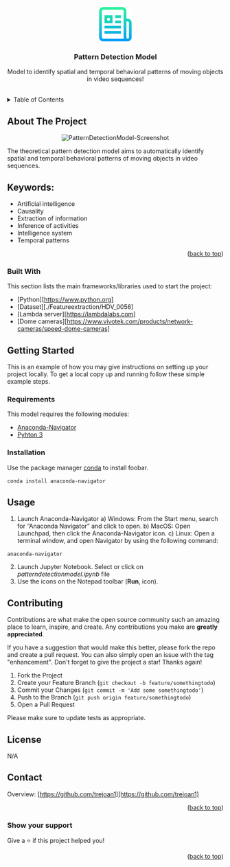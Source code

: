 <div align="center">
  <a>
    <img src="images/logo.png" alt="Logo" width="80" height="80">
  </a>

  <h3 align="center">Pattern Detection Model</h3>

  <p align="center">
    Model to identify spatial and temporal behavioral patterns of moving objects in video sequences!
    <br />
    <br />
  </p>
</div>

<!-- TABLE OF CONTENTS -->
<details>
  <summary>Table of Contents</summary>
  <ol>
    <li>
      <a href="#about-the-project">About The Project</a>
      <ul>
        <li><a href="#built-with">Built With</a></li>
      </ul>
    </li>
    <li>
      <a href="#getting-started">Getting Started</a>
      <ul>
        <li><a href="#requirements">Requirements</a></li>
        <li><a href="#installation">Installation</a></li>
      </ul>
    </li>
    <li><a href="#usage">Usage</a></li>
    <li><a href="#contributing">Contributing</a></li>
    <li><a href="#license">License</a></li>
    <li><a href="#contact">Contact</a></li>
    <li><a href="#showyoursupport">Show your support</a></li>
  </ol>
</details>

<!-- ABOUT THE PROJECT -->
## About The Project

<div align="center">
  <a>
    <img src="images/screenshot.png" alt="PatternDetectionModel-Screenshot" width="200" height="180">
  </a>
</div>

The theoretical pattern detection model aims to automatically identify spatial and temporal behavioral patterns of moving objects in video sequences.

## Keywords:

* Artificial intelligence
* Causality
* Extraction of information
* Inference of activities
* Intelligence system
* Temporal patterns

<p align="right">(<a href="#readme-top">back to top</a>)</p>


### Built With

This section lists the main frameworks/libraries used to start the project:

* [Python][https://www.python.org]
* [Dataset][./Featureextraction/HDV_0056]
* [Lambda server][https://lambdalabs.com]
* [Dome cameras][https://www.vivotek.com/products/network-cameras/speed-dome-cameras]



<!-- GETTING STARTED -->
## Getting Started

This is an example of how you may give instructions on setting up your project locally.
To get a local copy up and running follow these simple example steps.

### Requirements

This model requires the following modules:

- [Anaconda-Navigator](https://docs.anaconda.com/free/anaconda/install/)
- [Pyhton 3](https://www.python.org/downloads/)

### Installation

Use the package manager [conda](https://conda.io/projects/conda/en/latest/commands/install.html) to install foobar.

```bash
conda install anaconda-navigator
```

## Usage

1. Launch Anaconda-Navigator
    a) Windows: From the Start menu, search for “Anaconda Navigator” and click to open.
    b) MacOS: Open Launchpad, then click the Anaconda-Navigator icon.
    c) Linux: Open a terminal window, and open Navigator by using the following command:
```
anaconda-navigator
```
2. Launch Jupyter Notebook. Select or click on *patterndetectionmodel.ipynb* file
3. Use the icons on the Notepad toolbar (**Run**, icon).

## Contributing

Contributions are what make the open source community such an amazing place to learn, inspire, and create. Any contributions you make are **greatly appreciated**.

If you have a suggestion that would make this better, please fork the repo and create a pull request. You can also simply open an issue with the tag "enhancement".
Don't forget to give the project a star! Thanks again!

1. Fork the Project
2. Create your Feature Branch (`git checkout -b feature/somethingtodo`)
3. Commit your Changes (`git commit -m 'Add some somethingtodo'`)
4. Push to the Branch (`git push origin feature/somethingtodo`)
5. Open a Pull Request

Please make sure to update tests as appropriate.

## License

N/A

<!-- CONTACT -->
## Contact

Overview: [https://github.com/trejoan1](https://github.com/trejoan1)

<p align="right">(<a href="#readme-top">back to top</a>)</p>

### Show your support

Give a ⭐️ if this project helped you!

<p align="right">(<a href="#readme-top">back to top</a>)</p>
